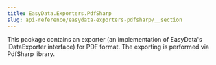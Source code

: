 ```yaml
---
title: EasyData.Exporters.PdfSharp
slug: api-reference/easydata-exporters-pdfsharp/__section
---
```

This package contains an exporter (an implementation of EasyData's IDataExporter interface) for PDF format.
      The exporting is performed via PdfSharp library.